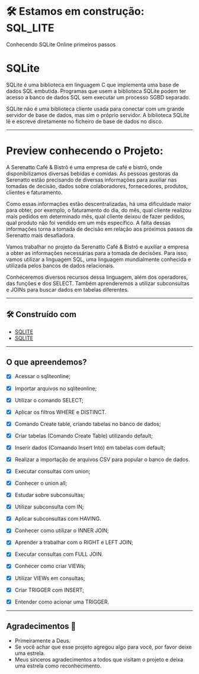 # 🛠️ Estamos em construção: SQL_LITE
 Conhecendo SQLite Online primeiros passos


# SQLite
SQLite é uma biblioteca em linguagem C que implementa uma base de dados SQL embutida. Programas que usem a biblioteca SQLite podem ter acesso a banco de dados SQL sem executar um processo SGBD separado.

SQLite não é uma biblioteca cliente usada para conectar com um grande servidor de base de dados, mas sim o próprio servidor. A biblioteca SQLite lê e escreve diretamente no ficheiro de base de dados no disco.
***   
# Preview conhecendo o Projeto:

A Serenatto Café & Bistrô é uma empresa de café e bistrô, onde disponibilizamos diversas bebidas e comidas. As pessoas gestoras da Serenatto estão precisando de diversas informações para auxiliar nas tomadas de decisão, dados sobre colaboradores, fornecedores, produtos, clientes e faturamento.

Como essas informações estão descentralizadas, há uma dificuldade maior para obter, por exemplo, o faturamento do dia, do mês, qual cliente realizou mais pedidos em determinado mês, qual cliente deixou de fazer pedidos, qual produto não foi vendido em um mês específico. A falta dessas informações torna a tomada de decisão em relação aos próximos passos da Serenatto mais desafiadora.

Vamos trabalhar no projeto da Serenatto Café & Bistrô e auxiliar a empresa a obter as informações necessárias para a tomada de decisões. Para isso, vamos utilizar a linguagem SQL, uma linguagem mundialmente conhecida e utilizada pelos bancos de dados relacionais.

Conheceremos diversos recursos dessa linguagem, além dos operadores, das funções e dos SELECT. Também aprenderemos a utilizar subconsultas e JOINs para buscar dados em tabelas diferentes.


***
## 🛠️ Construído com

* [SQLITE](https://www.sqlite.org/)
* [SQLITE](https://sqliteonline.com/)

***
<h2>O que apreendemos?</h2>

- [X] Acessar o sqliteonline;
- [X] Importar arquivos no sqliteonline;
- [X] Utilizar o comando SELECT;
- [X] Aplicar os filtros WHERE e DISTINCT.
- [X] Comando Create table, criando tabelas no banco de dados;
- [X] Criar tabelas (Comando Create Table) utilizando default;
- [X] Inserir dados (Comaando Insert Into) em tabelas com default;
- [X] Realizar a importação de arquivos CSV para popular o banco de dados.
- [X] Executar consultas com union;
- [X] Conhecer o union all;
- [X] Estudar sobre subconsultas;
- [X] Utilizar subconsulta com IN;
- [X] Aplicar subconsultas com HAVING.
- [X] Conhecer como utilizar o INNER JOIN;
- [X] Aprender a trabalhar com o RIGHT e LEFT JOIN;
- [X] Executar consultas com FULL JOIN.
- [X] Conhecer como criar VIEWs;
- [X] Utilizar VIEWs em consultas;
- [X] Criar TRIGGER com INSERT;
- [X] Entender como acionar uma TRIGGER.

    

****
## Agradecimentos :clap:

* Primeiramente a Deus.
* Se você achar que esse projeto agregou algo para você, por favor deixe uma estrela.
* Meus sinceros agradecimentos a todos que visitam o projeto e deixa uma estrela como reconhecimento.
